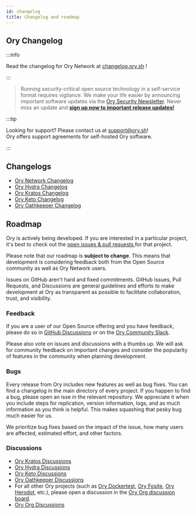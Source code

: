 ```yaml
---
id: changelog
title: Changelog and roadmap
---
```


## Ory Changelog

:::info

Read the changelog for Ory Network at [changelog.ory.sh](https://changelog.ory.sh/) !

:::

> Running security-critical open source technology in a self-service format requires vigilance. We make your life easier by
> announcing important software updates via the [Ory Security Newsletter](https://www.ory.sh/l/sign-up-newsletter). Never miss an
> update and **[sign up now to important release updates!](https://www.ory.sh/l/sign-up-newsletter)**

:::tip

Looking for support? Please contact us at support@ory.sh!  
Ory offers support agreements for self-hosted Ory software.

:::

## Changelogs

- [Ory Network Changelog](https://changelog.ory.sh/)
- [Ory Hydra Changelog](https://github.com/ory/hydra/blob/master/CHANGELOG.md)
- [Ory Kratos Changelog](https://github.com/ory/kratos/blob/master/CHANGELOG.md)
- [Ory Keto Changelog](https://github.com/ory/keto/blob/master/CHANGELOG.md)
- [Ory Oathkeeper Changelog](https://github.com/ory/oathkeeper/blob/master/CHANGELOG.md)

## Roadmap

Ory is actively being developed. If you are interested in a particular project, it's best to check out the
[open issues & pull requests ](#milestones-issues-pull-requests) for that project.

Please note that our roadmap is **subject to change**. This means that development is considering feedback both from the Open
Source community as well as Ory Network users.

Issues on GitHub aren't hard and fixed commitments. GitHub Issues, Pull Requests, and Discussions are general guidelines and
efforts to make development at Ory as transparent as possible to facilitate collaboration, trust, and visibility.

### Feedback

If you are a user of our Open Source offering and you have feedback, please do so in [GitHub Discussions](#discussions) or on the
[Ory Community Slack](https://slack.ory.sh/).

Please also vote on issues and discussions with a thumbs up. We will ask for community feedback on important changes and consider
the popularity of features in the community when planning development.

### Bugs

Every release from Ory includes new features as well as bug fixes. You can find a changelog in the main directory of every
project. If you happen to find a bug, please open an isse in the relevant repository. We appreciate it when you include steps for
replication, version information, logs, and as much information as you think is helpful. This makes squashing that pesky bug much
easier for us.

We prioritize bug fixes based on the impact of the issue, how many users are affected, estimated effort, and other factors.

### Discussions

- [Ory Kratos Discussions](https://github.com/ory/kratos/discussions)
- [Ory Hydra Discussions](https://github.com/ory/hydra/discussions)
- [Ory Keto Discussions](https://github.com/ory/keto/discussions)
- [Ory Oathkeeper Discussions](https://github.com/ory/oathkeeper/discussions)
- For all other Ory projects (such as [Ory Dockertest](https://github.com/ory/dockertest/),
  [Ory Fosite](https://github.com/ory/fosite/), [Ory Herodot](https://github.com/ory/herodot/), etc.), please open a discussion in
  the [Ory Org discussion board](https://github.com/orgs/ory/discussions).
- [Ory Org Discussions](https://github.com/orgs/ory/discussions)
